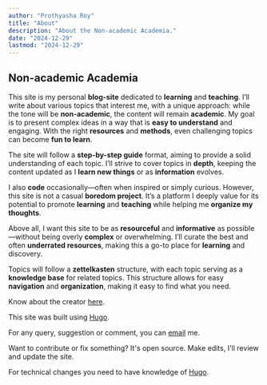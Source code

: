 ```yaml
---
author: "Prothyasha Roy"
title: "About"
description: "About the Non-academic Academia."
date: "2024-12-29"
lastmod: "2024-12-29"
---
```


## Non-academic Academia

This site is my personal **blog-site** dedicated to **learning** and **teaching**. I’ll write about various topics that interest me, with a unique approach: while the tone will be **non-academic**, the content will remain **academic**. My goal is to present complex ideas in a way that is **easy to understand** and engaging. With the right **resources** and **methods**, even challenging topics can become **fun to learn**.

The site will follow a **step-by-step guide** format, aiming to provide a solid understanding of each topic. I’ll strive to cover topics in **depth**, keeping the content updated as I **learn new things** or as **information** evolves.

I also **code** occasionally—often when inspired or simply curious. However, this site is not a casual **boredom project**. It’s a platform I deeply value for its potential to promote **learning** and **teaching** while helping me **organize my thoughts**.

Above all, I want this site to be as **resourceful** and **informative** as possible—without being overly **complex** or overwhelming. I’ll curate the best and often **underrated resources**, making this a go-to place for **learning** and discovery.

Topics will follow a **zettelkasten** structure, with each topic serving as a **knowledge base** for related topics. This structure allows for easy **navigation** and **organization**, making it easy to find what you need.  

Know about the creator [here](https://non-academic-academia.onrender.com/me).

This site was built using [Hugo](https://gohugo.io/).

For any query, suggestion or comment, you can [email](mailto:protyasharoy369@gmail.com) me.

Want to contribute or fix something? It's open source. Make edits, I'll review and update the site.

For technical changes you need to have knowledge of [Hugo](https://gohugo.io/).